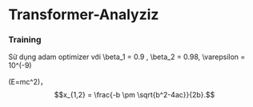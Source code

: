 # Transformer-Analyziz

### Training 

<script type="text/javascript" src="http://cdn.mathjax.org/mathjax/latest/MathJax.js?config=default"></script>
Sử dụng adam optimizer với \beta_1 = 0.9 , \beta_2 = 0.98,  \varepsilon  = 10^(-9)
 
\(E=mc^2\)，$$x_{1,2} = \frac{-b \pm \sqrt{b^2-4ac}}{2b}.$$
